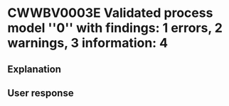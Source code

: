 # CWWBV0003E Validated process model ''0'' with findings: 1 errors, 2 warnings, 3 information: 4

## Explanation

## User response